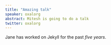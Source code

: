 ```yaml
---
title: "Amazing talk"
speaker: oxalorg
abstract: Mitesh is going to do a talk
twitter: oxalorg
---
```


Jane has worked on Jekyll for the past *five years*.

